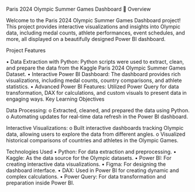 Paris 2024 Olympic Summer Games Dashboard 🏅
Overview

Welcome to the Paris 2024 Olympic Summer Games Dashboard project! This project provides interactive visualizations and insights into Olympic data, including medal counts, athlete performances, event schedules, and more, all displayed on a beautifully designed Power BI dashboard.

Project Features

• Data Extraction with Python: Python scripts were used to extract, clean, and prepare the data from the Kaggle Paris 2024 Olympic Summer Games Dataset.
• Interactive Power BI Dashboard: The dashboard provides rich visualizations, including medal counts, country comparisons, and athlete statistics.
• Advanced Power BI Features: Utilized Power Query for data transformation, DAX for calculations, and custom visuals to present data in engaging ways. Key Learning Objectives

Data Processing: o Extracted, cleaned, and prepared the data using Python.
o Automating updates for real-time data refresh in the Power BI dashboard.

Interactive Visualizations:
o Built interactive dashboards tracking Olympic data, allowing users to explore the data from different angles.
o Visualized historical comparisons of countries and athletes in the Olympic Games.

Technologies Used
• Python: For data extraction and preprocessing.
• Kaggle: As the data source for the Olympic datasets.
• Power BI: For creating interactive data visualizations.
• Figma: For designing the dashboard interface.
• DAX: Used in Power BI for creating dynamic and complex calculations.
• Power Query: For data transformation and preparation inside Power BI.
